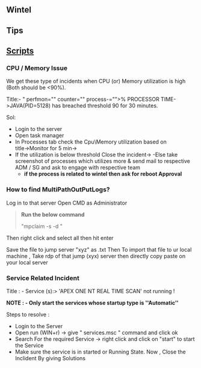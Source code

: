 ## Wintel

## Tips
## [Scripts](Sections/Scripts.md)

###                   CPU / Memory Issue

We get these type of incidents when CPU (or) Memory utilization is high (Both should be <90%). 
 
Title:- " perfmon="" counter="" process-="">% PROCESSOR TIME->JAVA(PID=5128) has breached threshold 90 for 30 minutes. 
 
Sol: 
  - Login to the server
  - Open task manager
  - In Processes tab check the Cpu\Memory utilization based on title→Monitor for 5 min→
  - If the utilization is below threshold Close the incident→
   -Else take screenshot of processes which utilizes more & send mail to respective ADM / SG and ask to engage with respective team
    - **if the process is related to wintel then ask for reboot Approval**


###                      How to find MultiPathOutPutLogs?

Log in to that server 
Open CMD as Administrator 
> **Run the below command**
> 
> "mpclaim -s -d "

Then right click and select all then hit enter 

Save the file to jump server "xyz" as .txt
Then To import that file to ur local machine , Take rdp of that jump (xyx) server then directly copy paste on your local server 

###                                  Service Related Incident
 
Title : - Service (s):> 'APEX ONE NT REAL TIME SCAN' not running !
 
**NOTE : - Only start the services whose startup type is ''Automatic''**
 
Steps to resolve :
- Login to the Server 
- Open run (WIN+r) -> give " services.msc " command and click ok
- Search For the required Service -> right click and click on "start" to start the Service
- Make sure the service is in started or Running State.
Now ,
Close the Inclident By giving Solutions 


